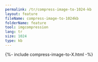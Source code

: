 ```yaml
---
permalink: /tr/compress-image-to-1024-kb
layout: feature
fileName: compress-image-to-1024kb
folderName: feature
tool: imgcompression
lang: tr
size: 1024
type: kb
---
```


{%- include compress-image-to-X.html -%}

